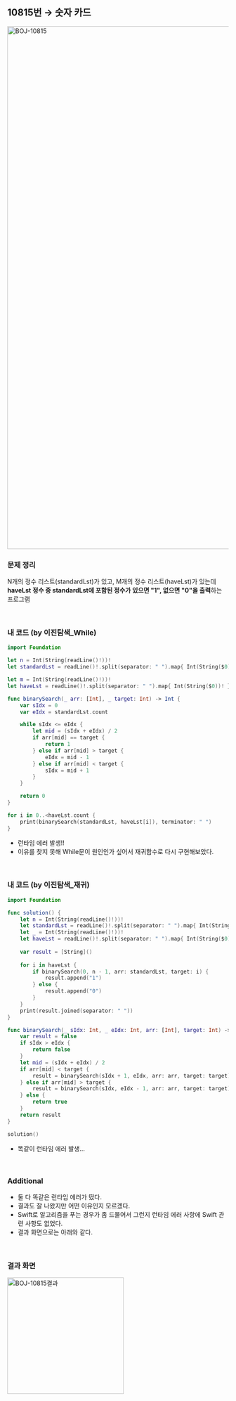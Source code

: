 ## 10815번 → 숫자 카드
<img width="1190" alt="BOJ-10815" src="https://user-images.githubusercontent.com/64394744/151648425-b246dc18-62a3-4f71-8f8e-2300e3db53b5.png">
</br>

### 문제 정리
N개의 정수 리스트(standardLst)가 있고, M개의 정수 리스트(haveLst)가 있는데 **haveLst 정수 중 standardLst에 포함된 정수가 있으면 "1", 없으면 "0"을 출력**하는 프로그램

</br>

### 내 코드 (by 이진탐색_While)
```swift
import Foundation

let n = Int(String(readLine()!))!
let standardLst = readLine()!.split(separator: " ").map{ Int(String($0))! }.sorted(by: <)

let m = Int(String(readLine()!))!
let haveLst = readLine()!.split(separator: " ").map{ Int(String($0))! }

func binarySearch(_ arr: [Int], _ target: Int) -> Int {
    var sIdx = 0
    var eIdx = standardLst.count

    while sIdx <= eIdx {
        let mid = (sIdx + eIdx) / 2
        if arr[mid] == target {
            return 1
        } else if arr[mid] > target {
            eIdx = mid - 1
        } else if arr[mid] < target {
            sIdx = mid + 1
        }
    }

    return 0
}

for i in 0..<haveLst.count {
    print(binarySearch(standardLst, haveLst[i]), terminator: " ")
}
```
- 런타임 에러 발생!!
- 이유를 찾지 못해 While문이 원인인가 싶어서 재귀함수로 다시 구현해보았다.
</br>

### 내 코드 (by 이진탐색_재귀)
```swift
import Foundation

func solution() {
    let n = Int(String(readLine()!))!
    let standardLst = readLine()!.split(separator: " ").map{ Int(String($0))! }.sorted(by: <)
    let _ = Int(String(readLine()!))!
    let haveLst = readLine()!.split(separator: " ").map{ Int(String($0))! }
    
    var result = [String]()
    
    for i in haveLst {
        if binarySearch(0, n - 1, arr: standardLst, target: i) {
            result.append("1")
        } else {
            result.append("0")
        }
    }
    print(result.joined(separator: " "))
}

func binarySearch(_ sIdx: Int, _ eIdx: Int, arr: [Int], target: Int) -> Bool {
    var result = false
    if sIdx > eIdx {
        return false
    }
    let mid = (sIdx + eIdx) / 2
    if arr[mid] < target {
        result = binarySearch(sIdx + 1, eIdx, arr: arr, target: target)
    } else if arr[mid] > target {
        result = binarySearch(sIdx, eIdx - 1, arr: arr, target: target)
    } else {
        return true
    }
    return result
}

solution()
```
- 똑같이 런타임 에러 발생...
</br>

### Additional
- 둘 다 똑같은 런타임 에러가 떴다.
- 결과도 잘 나왔지만 어떤 이유인지 모르겠다.
- Swift로 알고리즘을 푸는 경우가 좀 드물어서 그런지 런타임 에러 사항에 Swift 관련 사항도 없었다.
- 결과 화면으로는 아래와 같다.
</br>

### 결과 화면

<img width="265" alt="BOJ-10815결과" src="https://user-images.githubusercontent.com/64394744/151648511-df56e65c-d37e-48b5-8d1b-bc9de22fcdf7.png">
